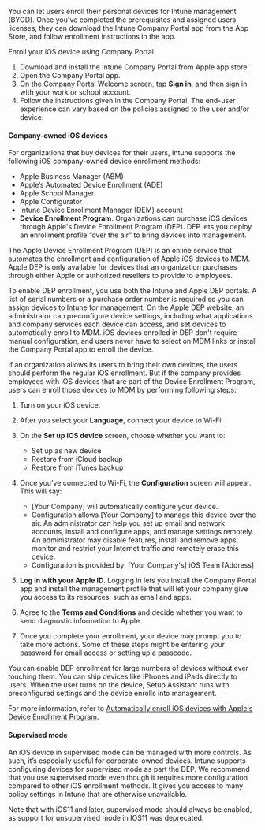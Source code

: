 You can let users enroll their personal devices for Intune management (BYOD). Once you've completed the prerequisites and assigned users licenses, they can download the Intune Company Portal app from the App Store, and follow enrollment instructions in the app.

Enroll your iOS device using Company Portal

1.  Download and install the Intune Company Portal from Apple app store.
2.  Open the Company Portal app.
3.  On the Company Portal Welcome screen, tap **Sign in**, and then sign in with your work or school account.
4.  Follow the instructions given in the Company Portal. The end-user experience can vary based on the policies assigned to the user and/or device.

#### Company-owned iOS devices

For organizations that buy devices for their users, Intune supports the following iOS company-owned device enrollment methods:

 -  Apple Business Manager (ABM)
 -  Apple’s Automated Device Enrollment (ADE)
 -  Apple School Manager
 -  Apple Configurator
 -  Intune Device Enrollment Manager (DEM) account
 -  **Device Enrollment Program**. Organizations can purchase iOS devices through Apple's Device Enrollment Program (DEP). DEP lets you deploy an enrollment profile “over the air” to bring devices into management.

The Apple Device Enrollment Program (DEP) is an online service that automates the enrollment and configuration of Apple iOS devices to MDM. Apple DEP is only available for devices that an organization purchases through either Apple or authorized resellers to provide to employees.

To enable DEP enrollment, you use both the Intune and Apple DEP portals. A list of serial numbers or a purchase order number is required so you can assign devices to Intune for management. On the Apple DEP website, an administrator can preconfigure device settings, including what applications and company services each device can access, and set devices to automatically enroll to MDM. iOS devices enrolled in DEP don't require manual configuration, and users never have to select on MDM links or install the Company Portal app to enroll the device.

If an organization allows its users to bring their own devices, the users should perform the regular iOS enrollment. But if the company provides employees with iOS devices that are part of the Device Enrollment Program, users can enroll those devices to MDM by performing following steps:

1.  Turn on your iOS device.
2.  After you select your **Language**, connect your device to Wi-Fi.
3.  On the **Set up iOS device** screen, choose whether you want to:
    
     -  Set up as new device
     -  Restore from iCloud backup
     -  Restore from iTunes backup
4.  Once you’ve connected to Wi-Fi, the **Configuration** screen will appear. This will say:
    
     -  \[Your Company\] will automatically configure your device.
     -  Configuration allows \[Your Company\] to manage this device over the air. An administrator can help you set up email and network accounts, install and configure apps, and manage settings remotely. An administrator may disable features, install and remove apps, monitor and restrict your Internet traffic and remotely erase this device.
     -  Configuration is provided by: \[Your Company's\] iOS Team \[Address\]
5.  **Log in with your Apple ID**. Logging in lets you install the Company Portal app and install the management profile that will let your company give you access to its resources, such as email and apps.
6.  Agree to the **Terms and Conditions** and decide whether you want to send diagnostic information to Apple.
7.  Once you complete your enrollment, your device may prompt you to take more actions. Some of these steps might be entering your password for email access or setting up a passcode.

You can enable DEP enrollment for large numbers of devices without ever touching them. You can ship devices like iPhones and iPads directly to users. When the user turns on the device, Setup Assistant runs with preconfigured settings and the device enrolls into management.

For more information, refer to [Automatically enroll iOS devices with Apple's Device Enrollment Program](https://aka.ms/AA6c2mq).

#### Supervised mode

An iOS device in supervised mode can be managed with more controls. As such, it’s especially useful for corporate-owned devices. Intune supports configuring devices for supervised mode as part the DEP. We recommend that you use supervised mode even though it requires more configuration compared to other iOS enrollment methods. It gives you access to many policy settings in Intune that are otherwise unavailable.

Note that with iOS11 and later, supervised mode should always be enabled, as support for unsupervised mode in IOS11 was deprecated.
